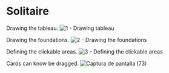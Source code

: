 # Solitaire
 
 Drawing the tableau.
![1 - Drawing tableau](https://user-images.githubusercontent.com/66743720/141697485-f370bab2-09c6-4245-9f11-568ff56992cb.PNG)

Drawing the foundations.
![2 - Drawing the foundations](https://user-images.githubusercontent.com/66743720/141697492-94720202-ecdc-4de9-910f-8c5b37952b35.PNG)

Defining the clickable areas.
![3 - Defining the clickable areas](https://user-images.githubusercontent.com/66743720/141697493-84ea21f4-f5e8-44f5-a1b3-80a1f3b39961.PNG)

Cards can know be dragged.
![Captura de pantalla (73)](https://user-images.githubusercontent.com/66743720/144151809-9bde84f1-3a03-4ad1-a925-ec6043deae8c.png)

